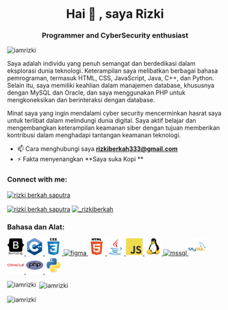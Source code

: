 <h1 align="center">Hai 👋 , saya Rizki</h1><h3 align="center">Programmer and CyberSecurity enthusiast</h3><p align="left"> <img src="https://komarev.com/ghpvc/?username=iamrizki&label=Profile%20views&color=0e75b6&style=flat" alt="iamrizki" /> </p>


<a>Saya adalah individu yang penuh semangat dan berdedikasi dalam eksplorasi dunia teknologi. Keterampilan saya melibatkan berbagai bahasa pemrograman, termasuk HTML, CSS, JavaScript, Java, C++, dan Python. Selain itu, saya memiliki keahlian dalam manajemen database, khususnya dengan MySQL dan Oracle, dan saya menggunakan PHP untuk mengkoneksikan dan berinteraksi dengan database.

Minat saya yang ingin mendalami cyber security mencerminkan hasrat saya untuk terlibat dalam melindungi dunia digital. Saya aktif belajar dan mengembangkan keterampilan keamanan siber dengan tujuan memberikan kontribusi dalam menghadapi tantangan keamanan teknologi.</a>


- 📫 Cara menghubungi saya **rizkiberkah333@gmail.com**
- ⚡ Fakta menyenangkan **Saya suka Kopi **



<h3 align="left">Connect with me:</h3><p align="left"><a href="https://linkedin.com/in/rizki berkah saputra" target="blank"><img align="center" src="https://raw.githubusercontent.com/rahuldkjain/github-profile-readme-generator/master/src/images/icons/Social/linked-in-alt.svg" alt="rizki berkah saputra" height="30" width="40" /></a>


<a href="https://fb.com/rizki berkah saputra" target="blank"><img align="center" src="https://raw.githubusercontent.com/rahuldkjain/github-profile-readme-generator/master/src/images/icons/Social/facebook.svg" alt="rizki berkah saputra" height="30" width="40" /></a>
<a href="https://instagram.com/_rizkiberkah" target="blank"><img align="center" src="https://raw.githubusercontent.com/rahuldkjain/github-profile-readme-generator/master/src/images/icons/Social/instagram.svg" alt="_rizkiberkah" height="30" width="40" /></a></p><h3 align="left">Bahasa dan Alat:</h3><p align="left">



<a href="https://getbootstrap.com" target="_blank" rel="noreferrer"> <img src="https://raw.githubusercontent.com/devicons/devicon/master/icons/bootstrap/bootstrap-plain-wordmark.svg" alt="bootstrap" width="40" height="40"/> </a> <a href="https://www.w3schools.com/cpp/" target="_blank" rel="noreferrer"> <img src="https://raw.githubusercontent.com/devicons/devicon/master/icons/cplusplus/cplusplus-original.svg" alt="cplusplus" width="40" height="40"/> </a> <a href="https://www.w3schools.com/css/" target="_blank" rel="noreferrer"> <img src="https://raw.githubusercontent.com/devicons/devicon/master/icons/css3/css3-original-wordmark.svg" alt="css3" width="40" height="40"/> </a> <a href="https://www.figma.com/" target="_blank" rel="noreferrer"> <img src="https://www.vectorlogo.zone/logos/figma/figma-icon.svg" alt="figma" width="40" height="40"/> </a> <a href="https://www.w3.org/html/" target="_blank" rel="noreferrer"> <img src="https://raw.githubusercontent.com/devicons/devicon/master/icons/html5/html5-original-wordmark.svg" alt="html5" width="40" height="40"/> </a> <a href="https://www.java.com" target="_blank" rel="noreferrer"> <img src="https://raw.githubusercontent.com/devicons/devicon/master/icons/java/java-original.svg" alt="java" width="40" height="40"/> </a> <a href="https://developer.mozilla.org/en-US/docs/Web/JavaScript" target="_blank" rel="noreferrer"> <img src="https://raw.githubusercontent.com/devicons/devicon/master/icons/javascript/javascript-original.svg" alt="javascript" width="40" height="40"/> </a> <a href="https://www.linux.org/" target="_blank" rel="noreferrer"> <img src="https://raw.githubusercontent.com/devicons/devicon/master/icons/linux/linux-original.svg" alt="linux" width="40" height="40"/> </a> <a href="https://www.microsoft.com/en-us/sql-server" target="_blank" rel="noreferrer"> <img src="https://www.svgrepo.com/show/303229/microsoft-sql-server-logo.svg" alt="mssql" width="40" height="40"/> </a> <a href="https://www.mysql.com/" target="_blank" rel="noreferrer"> <img src="https://raw.githubusercontent.com/devicons/devicon/master/icons/mysql/mysql-original-wordmark.svg" alt="mysql" width="40" height="40"/> </a> <a href="https://www.oracle.com/" target="_blank" rel="noreferrer"> <img src="https://raw.githubusercontent.com/devicons/devicon/master/icons/oracle/oracle-original.svg" alt="oracle" width="40" height="40"/> </a> <a href="https://www.php.net" target="_blank" rel="noreferrer"> <img src="https://raw.githubusercontent.com/devicons/devicon/master/icons/php/php-original.svg" alt="php" width="40" height="40"/> </a> <a href="https://www.python.org" target="_blank" rel="noreferrer"> <img src="https://raw.githubusercontent.com/devicons/devicon/master/icons/python/python-original.svg" alt="python" width="40" height="40"/> </a> </p>

<p><img align="left" src="https://github-readme-stats.vercel.app/api/top-langs?username=iamrizki&show_icons=true&locale=en&layout=compact" alt="iamrizki" /></p><p>

&nbsp; <img align="center" src="https://github-readme-stats.vercel.app/api?username=iamrizki&show_icons=true&locale=en" alt="iamrizki" /></p><p><img align="center" src="https://github-readme-streak-stats.herokuapp.com/?user=iamrizki&" alt="iamrizki" /></p>

